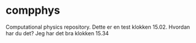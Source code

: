 # compphys
Computational physics repository.
Dette er en test klokken 15.02.
Hvordan har du det?
Jeg har det bra klokken 15.34
